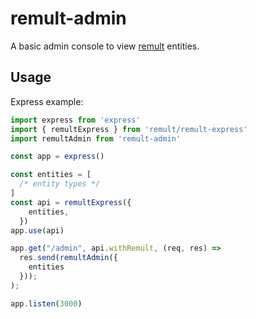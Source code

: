 # remult-admin

A basic admin console to view [remult](https://remult.dev) entities.

## Usage

Express example:

```ts
import express from 'express'
import { remultExpress } from 'remult/remult-express'
import remultAdmin from 'remult-admin'

const app = express()

const entities = [
  /* entity types */
]
const api = remultExpress({
    entities,
  })
app.use(api)

app.get("/admin", api.withRemult, (req, res) =>
  res.send(remultAdmin({
    entities
  }));
);

app.listen(3000)
```
